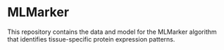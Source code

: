 # MLMarker

This repository contains the data and model for the MLMarker algorithm that identifies tissue-specific protein expression patterns.